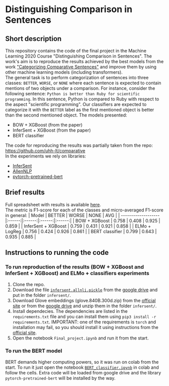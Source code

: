 # Distinguishing Comparison in Sentences
## Short description
This repository contains the code of the final project in the Machine Learning 2020 Course "Distinguishing Comparison in Sentences". The work's aim is to reproduce the results achieved by the best models from the work ["Categorizing Comparative Sentences"](https://arxiv.org/abs/1809.06152) and improve them by using other machine learning models (including transformers).  
The general task is to perform categorization of sentences into three classes: ``BETTER``, ``WORSE``, or ``NONE`` where each sentence is expected to contain mentions of two objects under a comparison. For instance, consider the following sentence: 
``Python is better than Ruby for scientific programming``. In this sentence, Python is compared to Ruby with respect to the aspect "scientific programming". Our classifiers are expected to categorize it with the ``BETTER`` label as the first mentioned object is better than the second mentioned objeсt.
The models presented:
- BOW + XGBoost (from the paper)
- InferSent + XGBoost (from the paper)
- BERT classifier  

The code for reproducing the results was partially taken from the repo:  
https://github.com/uhh-lt/comparative  
In the experiments we rely on libraries:
- [InferSent](https://github.com/facebookresearch/InferSent)
- [AllenNLP](https://github.com/allenai/allennlp)
- [pytorch-pretrained-bert](https://github.com/maknotavailable/pytorch-pretrained-BERT)

## Brief results
Full spreadsheet with results is available [here](https://docs.google.com/spreadsheets/d/1vf1HQdWHcs5fgesXDdHUol5sr6-O--AGTzXQLRiH3_c/edit?usp=sharing).  
The metric is F1-score for each of the classes and micro-averaged F1-score in general:
| Model               | BETTER | WORSE  | NONE   | AVG    |
| ------------------- |:------:|:------:|:------:|:------:|
| BOW + XGBoost       | 0.758  | 0.408  | 0.925  | 0.859  |
| InferSent + XGBoost | 0.759  | 0.431  | 0.921  | 0.858  |
| ELMo + LogReg       | 0.756  | 0.424  | 0.926  | 0.861  |
| BERT classifier     | 0.799  | 0.643  | 0.935  | 0.885  |

## Instructions to running the code
### To run reproduction of the results (BOW + XGBoost and InferSent + XGBoost) and ELMo + classifiers experiments
1. Clone the repo.
2. Download the file [``infersent.allnli.pickle``](https://drive.google.com/open?id=1G9qEKCmRo3pegwlQEHbe0pZxFRSFop3n) from the [google drive](https://drive.google.com/open?id=1G9qEKCmRo3pegwlQEHbe0pZxFRSFop3n) and put in the folder ``infersent/``.
3. Download Glove embeddings (glove.840B.300d.zip) from the [official site](https://nlp.stanford.edu/projects/glove/) or from the [google drive](https://drive.google.com/open?id=1JVI2jk1xBmgt8iMy7U3HYDUesGXgvi73) and unzip them in the folder ``infersent/``.
4. Install dependecies. The dependencies are listed in the ``requirements.txt`` file and you can install them using ``pip3 install -r requirements.txt``. IMPORTANT: one of the requirements is ``torch`` and installation may fail, so you should install it using instructions from the [official site](https://pytorch.org/get-started/locally/).
5. Open the notebook ``Final_project.ipynb`` and run it from the start.
### To run the BERT model
BERT demands higher computing powers, so it was run on colab from the start. To run it just open the notebook [``BERT_classifier.ipynb``](https://colab.research.google.com/drive/1yLxIhWBUiq2jHk-5npeB_EXhJDVOLYZg) in colab and follow the cells. Extra code will be loaded from google drive and the library ``pytorch-pretrained-bert`` will be installed by the way.
